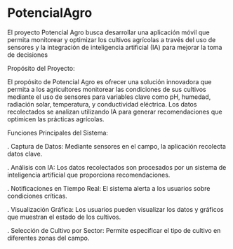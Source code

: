 # PotencialAgro
El proyecto Potencial Agro busca desarrollar una aplicación móvil que permita monitorear y optimizar los cultivos agrícolas a través del uso de sensores y la integración de inteligencia artificial (IA) para mejorar la toma de decisiones


Propósito del Proyecto:

El propósito de Potencial Agro es ofrecer una solución innovadora que permita a los agricultores monitorear las condiciones de sus cultivos mediante el uso de sensores para variables clave como pH, humedad, radiación solar, temperatura, y conductividad eléctrica. Los datos recolectados se analizan utilizando IA para generar recomendaciones que optimicen las prácticas agrícolas.

Funciones Principales del Sistema:

. Captura de Datos: Mediante sensores en el campo, la aplicación recolecta datos clave.

. Análisis con IA: Los datos recolectados son procesados por un sistema de inteligencia artificial que proporciona recomendaciones.

. Notificaciones en Tiempo Real: El sistema alerta a los usuarios sobre condiciones críticas.

. Visualización Gráfica: Los usuarios pueden visualizar los datos y gráficos que muestran el estado de los cultivos.

. Selección de Cultivo por Sector: Permite especificar el tipo de cultivo en diferentes zonas del campo.

